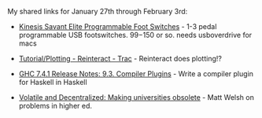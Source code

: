 <!--
.. title: Links for January 27th through February 3rd
.. date: 2012/02/03 18:08
.. slug: links-for-january-27th-through-february-3rd
.. link:
.. description:
.. tags: links, compilers, education, ergonomics, extensible-compilers, foot-switch, ghc, haskell, pedal, pinboard-links, plotting, python, reinteract, teaching, udacity, usb
-->


My shared links for January 27th through February 3rd:






  * [Kinesis Savant Elite Programmable Foot Switches](http://www.kinesis-ergo.com/fs-savant-elite.htm) - 1-3 pedal programmable USB footswitches. $99-$150 or so.
needs usboverdrive for macs


  * [Tutorial/Plotting - Reinteract - Trac](http://www.reinteract.org/trac/wiki/Tutorial/Plotting) - Reinteract does plotting!?


  * [GHC 7.4.1 Release Notes: 9.3. Compiler Plugins](http://www.haskell.org/ghc/docs/7.4.1/html/users_guide/compiler-plugins.html) - Write a compiler plugin for Haskell in Haskell


  * [Volatile and Decentralized: Making universities obsolete](http://matt-welsh.blogspot.com/2012/01/making-universities-obsolete.html) - Matt Welsh on problems in higher ed.



